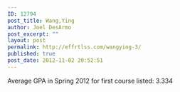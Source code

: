 ```yaml
---
ID: 12794
post_title: Wang,Ying
author: Joel DesArmo
post_excerpt: ""
layout: post
permalink: http://effrtlss.com/wangying-3/
published: true
post_date: 2012-11-02 20:52:51
---
```

<p>Average GPA in Spring 2012 for first course listed: 3.334</p>